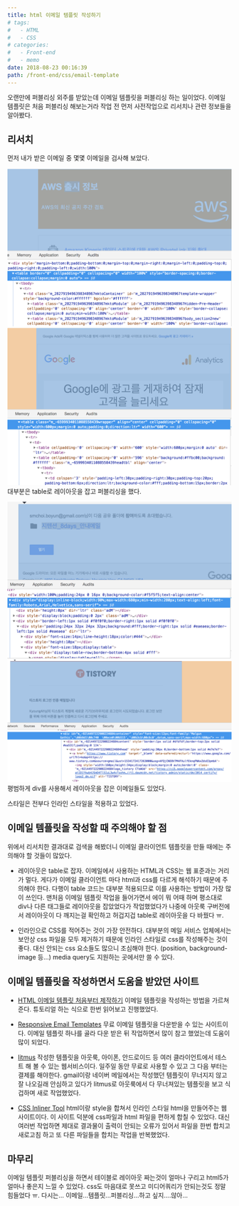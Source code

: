 ```yaml
---
title: html 이메일 템플릿 작성하기
# tags:
#   - HTML
#   - CSS
# categories:
#   - Front-end
#   - memo
date: 2018-08-23 00:16:39
path: /front-end/css/email-template
---
```


오랜만에 퍼블리싱 외주를 받았는데 이메일 템플릿을 퍼블리싱 하는 일이었다.
이메일 템플릿은 처음 퍼블리싱 해보는거라 작업 전 먼저 사전작업으로 리서치나 관련 정보들을 알아봤다.

## 리서치

먼저 내가 받은 이메일 중 몇몇 이메일을 검사해 보았다.

![aws 메일](../images/frontend/html-email-template-03.png)
![구글 애널리틱스 메일](../images/frontend/html-email-template-04.png)
대부분은 table로 레이아웃을 잡고 퍼블리싱을 했다.

![구글 드라이브 알림 메일](../images/frontend/html-email-template-01.png)
![티스토리 메일](../images/frontend/html-email-template-02.png)
평범하게 div를 사용해서 레이아웃을 잡은 이메일들도 있었다.

스타일은 전부다 인라인 스타일을 적용하고 있었다.

## 이메일 템플릿을 작성할 때 주의해야 할 점

위에서 리서치한 결과대로 검색을 해봤더니 이메일 클라이언트 템플릿을 만들 때에는 주의해야 할 것들이 많았다.

- 레이아웃은 table로 잡자.
  이메일에서 사용하는 HTML과 CSS는 웹 표준과는 거리가 멀다. 게다가 이메일 클라이언트 마다 html과 css를 다르게 해석하기 때문에 주의해야 한다. 다행이 table 코드는 대부분 적용되므로 이를 사용하는 방법이 가장 많이 쓰인다.
  맨처음 이메일 템플릿 작업을 들어가면서 에이 뭐 어때 하며 평소대로 div나 다른 태그들로 레이아웃을 잡았었다가 작업했었다가 나중에 아웃룩 구버전에서 레이아웃이 다 깨지는걸 확인하고 허겁지겁 table로 레이아웃을 다 바꿨다 ㅠ.

- 인라인으로 CSS를 적어주는 것이 가장 안전하다.
  대부분의 메일 서비스 업체에서는 보안상 css 파일을 모두 제거하기 때문에 인라인 스타일로 css를 작성해주는 것이 좋다. 대신 안되는 css 요소들도 많으니 조심해야 한다. (position, background-image 등...) media query도 지원하는 곳에서만 쓸 수 있다.

## 이메일 템플릿을 작성하면서 도움을 받았던 사이트

- [HTML 이메일 템플릿 처음부터 제작하기](https://webdesign.tutsplus.com/ko/articles/build-an-html-email-template-from-scratch--webdesign-12770)
  이메일 템플릿을 작성하는 방법을 가르쳐준다. 튜토리얼 하는 식으로 한번 읽어보고 진행했었다.

- [Responsive Email Templates](https://zurb.com/playground/responsive-email-templates)
  무료 이메일 템플릿을 다운받을 수 있는 사이트이다. 이메일 템플릿 하나를 골라 다운 받은 뒤 작업하면서 많이 참고 했었는데 도움이 많이 되었다.

- [litmus](https://litmus.com/)
  작성한 템플릿을 아웃룩, 아이폰, 안드로이드 등 여러 클라이언트에서 테스트 해 볼 수 있는 웹서비스이다. 일주일 동안 무료로 사용할 수 있고 그 다음 부터는 결제를 해야한다. gmail이랑 네이버 메일에서는 작성했던 템플릿이 무너지지 않고 잘 나오길래 안심하고 있다가 litmus로 아웃룩에서 다 무너져있는 템플릿을 보고 식겁하며 새로 작업했었다.

- [CSS Inliner Tool](https://templates.mailchimp.com/resources/inline-css/)
  html이랑 style을 합쳐서 인라인 스타일 html을 만들어주는 웹사이트이다. 이 사이트 덕분에 css파일과 html 파일을 편하게 합칠 수 있었다. 대신 여러번 작업하면 제대로 결과물이 출력이 안되는 오류가 있어서 파일을 한번 합치고 새로고침 하고 또 다른 파일들을 합치는 작업을 반복했었다.

## 마무리

이메일 템플릿 퍼블리싱을 하면서 테이블로 레이아웃 짜는것이 얼마나 구리고 html5가 얼마나 좋은지 느낄 수 있었다. css도 마음대로 못쓰고 미디어쿼리가 안되는것도 정말 힘들었다 ㅠ. 다시는... 이메일...템플릿...퍼블리싱...하고 싶지....않아...
